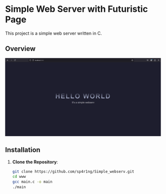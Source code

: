 # Simple Web Server with Futuristic Page

This project is a simple web server written in C.

## Overview

![Page Preview](https://github.com/sp4r1ng/Simple_webserv/blob/main/2025-03-12%20211925.png?raw=true)


## Installation

1. **Clone the Repository**:

   ```bash
   git clone https://github.com/sp4r1ng/Simple_webserv.git
   cd www
   gcc main.c -o main
   ./main

